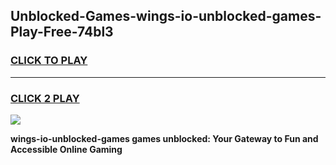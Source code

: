 
## Unblocked-Games-wings-io-unblocked-games-Play-Free-74bl3
<h3>
<a href="https://premium76.site?title=wings-io-unblocked-games&ref=09A">CLICK TO PLAY</a></h3>
<hr>

<h3>
<a href="https://premium76.site?title=wings-io-unblocked-games&ref=09A">CLICK 2 PLAY</a>
  
</h3>

<a href="https://premium76.site?title=wings-io-unblocked-games&ref=09A"><img src="https://clearcache.store/games.png"></a>


**wings-io-unblocked-games games unblocked: Your Gateway to Fun and Accessible Online Gaming**
